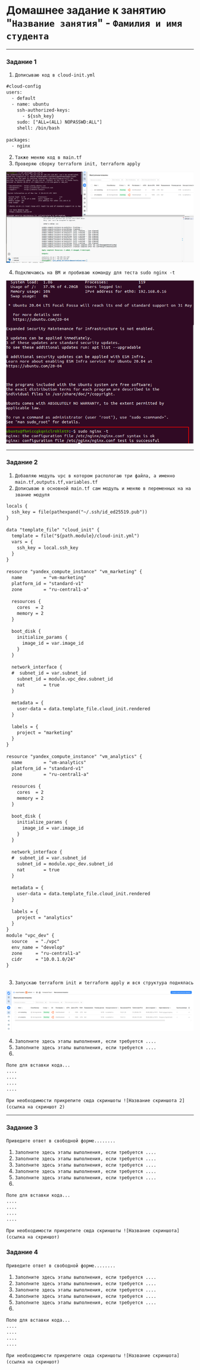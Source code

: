 # Домашнее задание к занятию "`Название занятия`" - `Фамилия и имя студента`



---

### Задание 1

1. `Дописываю код в cloud-init.yml`
```
#cloud-config
users:
  - default
  - name: ubuntu
    ssh-authorized-keys:
      - ${ssh_key}
    sudo: ["ALL=(ALL) NOPASSWD:ALL"]
    shell: /bin/bash

packages:
  - nginx

```
2. `Также меняю код в main.tf`
3. `Проверяю сборку terraform init, terraform apply`

![1](https://github.com/Foxbeerxxx/pro_metod_terraform/blob/main/img/img1.png)

4. `Подключаюсь на ВМ и пробиваю команду для теста sudo nginx -t `

![2](https://github.com/Foxbeerxxx/pro_metod_terraform/blob/main/img/img2.png)


---

### Задание 2



1. `Добавляю модуль vpc в котором распологаю три файла, а именно main.tf,outputs.tf,variables.tf`
2. `Дописываю в основной main.tf сам модуль и меняю в переменных на на звание модуля `
```
locals {
  ssh_key = file(pathexpand("~/.ssh/id_ed25519.pub"))
}

data "template_file" "cloud_init" {
  template = file("${path.module}/cloud-init.yml")
  vars = {
    ssh_key = local.ssh_key
  }
}

resource "yandex_compute_instance" "vm_marketing" {
  name        = "vm-marketing"
  platform_id = "standard-v1"
  zone        = "ru-central1-a"  

  resources {
    cores  = 2
    memory = 2
  }

  boot_disk {
    initialize_params {
      image_id = var.image_id
    }
  }

  network_interface {
  #  subnet_id = var.subnet_id
    subnet_id = module.vpc_dev.subnet_id
    nat       = true
  }

  metadata = {
    user-data = data.template_file.cloud_init.rendered
  }

  labels = {
    project = "marketing"
  }
}

resource "yandex_compute_instance" "vm_analytics" {
  name        = "vm-analytics"
  platform_id = "standard-v1"
  zone        = "ru-central1-a"

  resources {
    cores  = 2
    memory = 2
  }

  boot_disk {
    initialize_params {
      image_id = var.image_id
    }
  }

  network_interface {
  #  subnet_id = var.subnet_id
    subnet_id = module.vpc_dev.subnet_id
    nat       = true
  }

  metadata = {
    user-data = data.template_file.cloud_init.rendered
  }

  labels = {
    project = "analytics"
  }
}
module "vpc_dev" {
  source   = "./vpc"
  env_name = "develop"
  zone     = "ru-central1-a"
  cidr     = "10.0.1.0/24"
}


```
3. `Запускаю terraform init и terraform apply и вся структура поднялась`

![3](https://github.com/Foxbeerxxx/pro_metod_terraform/blob/main/img/img3.png)


4. `Заполните здесь этапы выполнения, если требуется ....`
5. `Заполните здесь этапы выполнения, если требуется ....`
6. 

```
Поле для вставки кода...
....
....
....
....
```

`При необходимости прикрепитe сюда скриншоты
![Название скриншота 2](ссылка на скриншот 2)`


---

### Задание 3

`Приведите ответ в свободной форме........`

1. `Заполните здесь этапы выполнения, если требуется ....`
2. `Заполните здесь этапы выполнения, если требуется ....`
3. `Заполните здесь этапы выполнения, если требуется ....`
4. `Заполните здесь этапы выполнения, если требуется ....`
5. `Заполните здесь этапы выполнения, если требуется ....`
6. 

```
Поле для вставки кода...
....
....
....
....
```

`При необходимости прикрепитe сюда скриншоты
![Название скриншота](ссылка на скриншот)`

### Задание 4

`Приведите ответ в свободной форме........`

1. `Заполните здесь этапы выполнения, если требуется ....`
2. `Заполните здесь этапы выполнения, если требуется ....`
3. `Заполните здесь этапы выполнения, если требуется ....`
4. `Заполните здесь этапы выполнения, если требуется ....`
5. `Заполните здесь этапы выполнения, если требуется ....`
6. 

```
Поле для вставки кода...
....
....
....
....
```

`При необходимости прикрепитe сюда скриншоты
![Название скриншота](ссылка на скриншот)`
